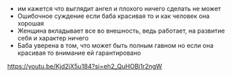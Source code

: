 * им кажется что выглядит ангел и плохого ничего сделать не может
* Ошибочное суждение если баба красивая то и как человек она хорошая 
* Женщина вкладывает все во внешность, ведь работает, на развитие себя и характер ничего
* Баба уверена в том, что может быть полным гавном но если она красивая то внимание ей гарантировано

https://youtu.be/Kjd2jX5u184?si=eh2_QuHOBi1r2ngW